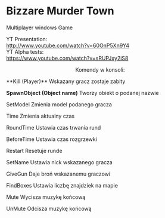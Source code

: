 # Bizzare Murder Town
Multiplayer windows Game

YT Presentation:  
http://www.youtube.com/watch?v=60OnP5Xn9Y4  
YT Alpha tests:  
https://www.youtube.com/watch?v=sRUPJxy2iS8  



<p align="center">  Komendy w konsoli: </p>
 **Kill (Player)**
Wskazany gracz zostaje zabity

**SpawnObject (Object name)** 
Tworzy obiekt o podanej nazwie

SetModel <Player> <Model id> 
Zmienia model podanego gracza

Time <liczba>
Zmienia aktualny czas

RoundTime <Liczba> 
Ustawia czas trwania rund

BeforeTime <Liczba> 
Ustawia czas rozgrzewki

Restart 
Resetuje runde

SetName <Player> <Name> 
Ustawia nick wskazanego gracza

GiveGun <Player> 
Daje broń wskazanemu graczowi

FindBoxes <Liczba> 
Ustawia liczbę znajdziek na mapie

Mute 
Wycisza muzykę końcową

UnMute 
Odcisza muzykę końcową
